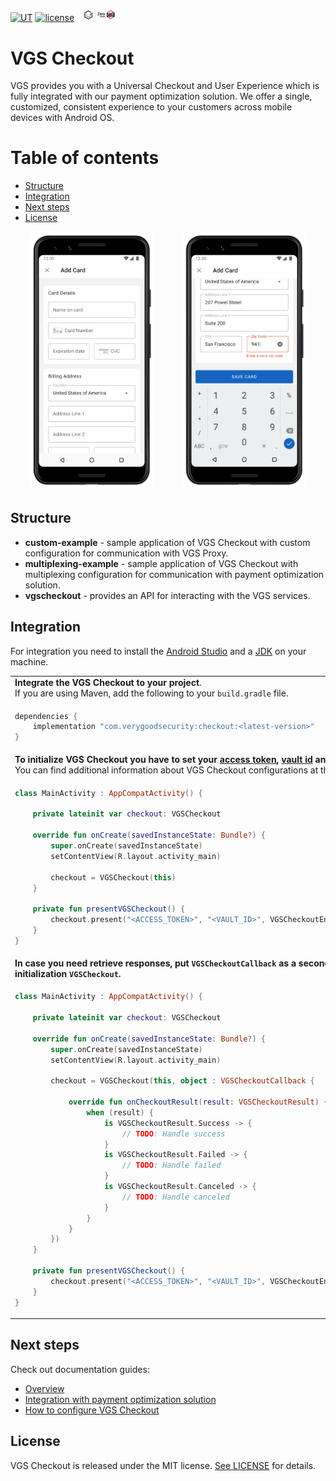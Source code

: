 [![UT](https://img.shields.io/badge/Unit_Test-pass-green)]()
[![license](https://img.shields.io/badge/License-MIT-green.svg)](https://github.com/verygoodsecurity/vgs-collect-android/blob/master/LICENSE)
<img src="./img/ZeroDataLogo.png" width="55" hspace="8">


# VGS Checkout

VGS provides you with a Universal Checkout and User Experience which is fully integrated with our payment optimization solution. 
We offer a single, customized, consistent experience to your customers across mobile devices with Android OS. 


Table of contents
=================

<!--ts-->
   * [Structure](#structure)
   * [Integration](#integration)
   * [Next steps](#next-steps)
   * [License](#license)
<!--te-->

<p align="center">
<img src="/img/add-card-android.png" width="200" alt="VGS Checkout States" hspace="20">
<img src="/img/add-card-android-2.png" width="200" alt="VGS Checkout Response" hspace="20">
</p>



## Structure
* **custom-example** - sample application of VGS Checkout with custom configuration for communication with VGS Proxy.
* **multiplexing-example** - sample application of VGS Checkout with multiplexing configuration for communication with payment optimization solution.
* **vgscheckout** - provides an API for interacting with the VGS services.


## Integration
For integration you need to install the [Android Studio](http://developer.android.com/sdk/index.html) and a [JDK](http://www.oracle.com/technetwork/java/javase/downloads/jdk8-downloads-2133151.html) on your machine.






<table>
  <tr>
    <td colspan="2">
      <b>Integrate the VGS Checkout to your project</b>. <br/>
      If you are using Maven, add the following to your <code>build.gradle</code> file.
    </td>
  </tr>
  <tr>
    <td colspan="2">

```gradle
dependencies {
    implementation "com.verygoodsecurity:checkout:<latest-version>"
}
```
  </td>
  </tr>

      
      

  <tr>
    <td>
      <b> To initialize VGS Checkout you have to set your <a href="https://www.verygoodsecurity.com/docs/payment-optimization/multiplexing/api/authentication/">access token</a>, <a href="https://www.verygoodsecurity.com/docs/terminology/nomenclature#vault">vault id</a> and <a href="https://www.verygoodsecurity.com/docs/getting-started/going-live#sandbox-vs-live">environment</a> type.</b> 
      </br>You can find additional information about VGS Checkout configurations at the following <a href="https://www.verygoodsecurity.com/docs/payment-optimization/checkout/android-sdk/configuration/">section</a>.
    </td>
<!--      <th rowspan="2"><img src="/img/vgs-field-setup-state.gif"></th> -->
  </tr>
  <tr>
    <td>

```kotlin
class MainActivity : AppCompatActivity() {

    private lateinit var checkout: VGSCheckout

    override fun onCreate(savedInstanceState: Bundle?) {
        super.onCreate(savedInstanceState)
        setContentView(R.layout.activity_main)

        checkout = VGSCheckout(this)
    }

    private fun presentVGSCheckout() {
        checkout.present("<ACCESS_TOKEN>", "<VAULT_ID>", VGSCheckoutEnvironment.Sandbox())
    }
}
```
  </td>
  </tr>




  <tr>
    <td> 
      <b> In case you need retrieve responses, put <code>VGSCheckoutCallback</code> as a second parameter during initialization <code>VGSCheckout</code>.      
    </td>
<!--      <th rowspan="2"><img src="/img/vgs-response-state.gif"></th> -->
  </tr>
  <tr>
    <td>

```kotlin
class MainActivity : AppCompatActivity() {

    private lateinit var checkout: VGSCheckout

    override fun onCreate(savedInstanceState: Bundle?) {
        super.onCreate(savedInstanceState)
        setContentView(R.layout.activity_main)

        checkout = VGSCheckout(this, object : VGSCheckoutCallback {

            override fun onCheckoutResult(result: VGSCheckoutResult) {
                when (result) {
                    is VGSCheckoutResult.Success -> {
                        // TODO: Handle success
                    }
                    is VGSCheckoutResult.Failed -> {
                        // TODO: Handle failed
                    }
                    is VGSCheckoutResult.Canceled -> {
                        // TODO: Handle canceled
                    }
                }
            }
        })
    }

    private fun presentVGSCheckout() {
        checkout.present("<ACCESS_TOKEN>", "<VAULT_ID>", VGSCheckoutEnvironment.Sandbox())
    }
}
```
  </td>
  </tr>

</table>








## Next steps
Check out documentation guides:
-  <a href="https://www.verygoodsecurity.com/docs/payment-optimization/checkout/android-sdk">Overview</a>
-  <a href="https://www.verygoodsecurity.com/docs/payment-optimization/checkout/android-sdk/integration">Integration with payment optimization solution</a>
-  <a href="https://www.verygoodsecurity.com/docs/payment-optimization/checkout/android-sdk/configuration">How to configure VGS Checkout</a>


## License
VGS Checkout is released under the MIT license. [See LICENSE](https://github.com/verygoodsecurity/vgs-checkout-android/blob/master/LICENSE) for details.

